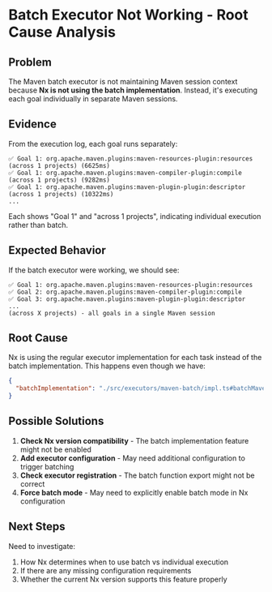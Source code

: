 # Batch Executor Not Working - Root Cause Analysis

## Problem

The Maven batch executor is not maintaining Maven session context because **Nx is not using the batch implementation**. Instead, it's executing each goal individually in separate Maven sessions.

## Evidence

From the execution log, each goal runs separately:

```
✅ Goal 1: org.apache.maven.plugins:maven-resources-plugin:resources (across 1 projects) (6625ms)
✅ Goal 1: org.apache.maven.plugins:maven-compiler-plugin:compile (across 1 projects) (9282ms)
✅ Goal 1: org.apache.maven.plugins:maven-plugin-plugin:descriptor (across 1 projects) (10322ms)
...
```

Each shows "Goal 1" and "across 1 projects", indicating individual execution rather than batch.

## Expected Behavior

If the batch executor were working, we should see:
```
✅ Goal 1: org.apache.maven.plugins:maven-resources-plugin:resources
✅ Goal 2: org.apache.maven.plugins:maven-compiler-plugin:compile  
✅ Goal 3: org.apache.maven.plugins:maven-plugin-plugin:descriptor
...
(across X projects) - all goals in a single Maven session
```

## Root Cause

Nx is using the regular executor implementation for each task instead of the batch implementation. This happens even though we have:

```json
{
  "batchImplementation": "./src/executors/maven-batch/impl.ts#batchMavenExecutor"
}
```

## Possible Solutions

1. **Check Nx version compatibility** - The batch implementation feature might not be enabled
2. **Add executor configuration** - May need additional configuration to trigger batching
3. **Check executor registration** - The batch function export might not be correct
4. **Force batch mode** - May need to explicitly enable batch mode in Nx configuration

## Next Steps

Need to investigate:
1. How Nx determines when to use batch vs individual execution
2. If there are any missing configuration requirements
3. Whether the current Nx version supports this feature properly